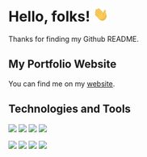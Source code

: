 <!--
**chuawt/chuawt** is a ✨ _special_ ✨ repository because its `README.md` (this file) appears on your GitHub profile.
-->

# Hello, folks! <img src="images/wave.gif" width="30px">
Thanks for finding my Github README.   
    

## My Portfolio Website
You can find me on my [website](https://chuawt.github.io).     
     

## Technologies and Tools
<!-- Code -->
![](https://img.shields.io/badge/Code-Python-informational?style=flat&logo=python&logoColor=white&color=2bbc8a)
![](https://img.shields.io/badge/Code-Javascript-informational?style=flat&logo=javascript&logoColor=white&color=2bbc8a)
![](https://img.shields.io/badge/Code-ExcelVBA-informational?style=flat&logo=microsoftexcel&logoColor=white&color=2bbc8a)
![](https://img.shields.io/badge/Code-GoogleAppsScript-informational?style=flat&logo=googlesheets&logoColor=white&color=2bbc8a)

<!-- Editor -->
![](https://img.shields.io/badge/Editor-VSCode-informational?style=flat&logo=visualstudiocode&logoColor=white&color=2bbc8a)
![](https://img.shields.io/badge/Editor-PyCharm-informational?style=flat&logo=pycharm&logoColor=white&color=2bbc8a)
![](https://img.shields.io/badge/Editor-Jupyter-informational?style=flat&logo=jupyter&logoColor=white&color=2bbc8a)
![](https://img.shields.io/badge/Editor-Colab-informational?style=flat&logo=googlecolab&logoColor=white&color=2bbc8a)
